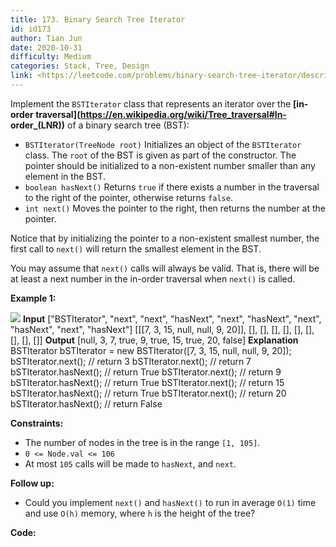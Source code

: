 ```yaml
---
title: 173. Binary Search Tree Iterator
id: id173
author: Tian Jun
date: 2020-10-31
difficulty: Medium
categories: Stack, Tree, Design
link: <https://leetcode.com/problems/binary-search-tree-iterator/description/>
---
```


Implement the `BSTIterator` class that represents an iterator over the **[in-
order traversal](https://en.wikipedia.org/wiki/Tree_traversal#In-
order_\(LNR\))**  of a binary search tree (BST):

  * `BSTIterator(TreeNode root)` Initializes an object of the `BSTIterator` class. The `root` of the BST is given as part of the constructor. The pointer should be initialized to a non-existent number smaller than any element in the BST.
  * `boolean hasNext()` Returns `true` if there exists a number in the traversal to the right of the pointer, otherwise returns `false`.
  * `int next()` Moves the pointer to the right, then returns the number at the pointer.

Notice that by initializing the pointer to a non-existent smallest number, the
first call to `next()` will return the smallest element in the BST.

You may assume that `next()` calls will always be valid. That is, there will
be at least a next number in the in-order traversal when `next()` is called.



**Example 1:**

![](https://assets.leetcode.com/uploads/2018/12/25/bst-tree.png)
            **Input**    ["BSTIterator", "next", "next", "hasNext", "next", "hasNext", "next", "hasNext", "next", "hasNext"]    [[[7, 3, 15, null, null, 9, 20]], [], [], [], [], [], [], [], [], []]    **Output**    [null, 3, 7, true, 9, true, 15, true, 20, false]        **Explanation**    BSTIterator bSTIterator = new BSTIterator([7, 3, 15, null, null, 9, 20]);    bSTIterator.next();    // return 3    bSTIterator.next();    // return 7    bSTIterator.hasNext(); // return True    bSTIterator.next();    // return 9    bSTIterator.hasNext(); // return True    bSTIterator.next();    // return 15    bSTIterator.hasNext(); // return True    bSTIterator.next();    // return 20    bSTIterator.hasNext(); // return False    



**Constraints:**

  * The number of nodes in the tree is in the range `[1, 105]`.
  * `0 <= Node.val <= 106`
  * At most `105` calls will be made to `hasNext`, and `next`.



**Follow up:**

  * Could you implement `next()` and `hasNext()` to run in average `O(1)` time and use `O(h)` memory, where `h` is the height of the tree?


**Code:**
